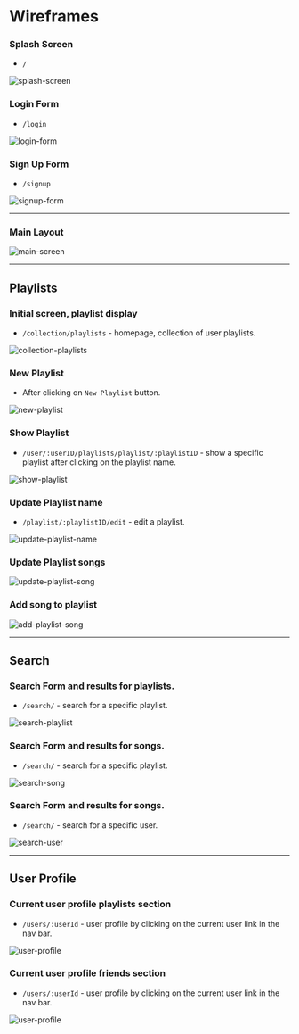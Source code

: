 # Wireframes

### Splash Screen
+ `/`

![splash-screen](https://raw.githubusercontent.com/AAlfarho/macuilfy/master/wiki/wireframes/Splash.png)

### Login Form
+ `/login`

![login-form](https://raw.githubusercontent.com/AAlfarho/macuilfy/master/wiki/wireframes/Login.png)

### Sign Up Form
+ `/signup`

![signup-form](https://raw.githubusercontent.com/AAlfarho/macuilfy/master/wiki/wireframes/Sing%20up.png)

---

### Main Layout
![main-screen](https://raw.githubusercontent.com/AAlfarho/macuilfy/master/wiki/wireframes/Main%20Components.png)

---
## Playlists

### Initial screen, playlist display
+ `/collection/playlists` - homepage, collection of user playlists.

![collection-playlists](https://raw.githubusercontent.com/AAlfarho/macuilfy/master/wiki/wireframes/Playlist%20Index.png)

### New Playlist
+ After clicking on `New Playlist` button.

![new-playlist](https://raw.githubusercontent.com/AAlfarho/macuilfy/master/wiki/wireframes/Playlist%20New.png)

### Show Playlist
+ `/user/:userID/playlists/playlist/:playlistID` - show a specific playlist after clicking on the playlist name.

![show-playlist](https://raw.githubusercontent.com/AAlfarho/macuilfy/master/wiki/wireframes/Show%20Playlist.png)

### Update Playlist name
+ `/playlist/:playlistID/edit` - edit a playlist.

![update-playlist-name](https://raw.githubusercontent.com/AAlfarho/macuilfy/master/wiki/wireframes/Update%20Playlist%20Name.png)

### Update Playlist songs

![update-playlist-song](https://raw.githubusercontent.com/AAlfarho/macuilfy/master/wiki/wireframes/Update%20Playlist%20Song.png)

### Add song to playlist

![add-playlist-song](https://raw.githubusercontent.com/AAlfarho/macuilfy/master/wiki/wireframes/Update%20Playlist%20%E2%80%93%20Add%20song.png)

---

## Search

### Search Form and results for playlists.
+ `/search/` - search for a specific playlist.

![search-playlist](https://raw.githubusercontent.com/AAlfarho/macuilfy/master/wiki/wireframes/Search%20-%20Playlist.png)

### Search Form and results for songs.
+ `/search/` - search for a specific playlist.

![search-song](https://raw.githubusercontent.com/AAlfarho/macuilfy/master/wiki/wireframes/Search%20-%20Track.png)

### Search Form and results for songs.
+ `/search/` - search for a specific user.

![search-user](https://raw.githubusercontent.com/AAlfarho/macuilfy/master/wiki/wireframes/Search%20-%20user.png)

---

## User Profile

### Current user profile playlists section
+ `/users/:userId` - user profile by clicking on the current user link in the nav bar.

![user-profile](https://raw.githubusercontent.com/AAlfarho/macuilfy/master/wiki/wireframes/User%20profile%20-%20playlists.png)

### Current user profile friends section
+ `/users/:userId` - user profile by clicking on the current user link in the nav bar.

![user-profile](https://raw.githubusercontent.com/AAlfarho/macuilfy/master/wiki/wireframes/User%20profile%20-%20friends.png)
